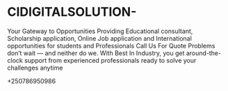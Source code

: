 # CIDIGITALSOLUTION-
Your Gateway to Opportunities Providing Educational consultant, Scholarship application, Online Job application and International opportunities for students and Professionals
Call Us For Quote
Problems don’t wait — and neither do we. With Best In Industry, you get around-the-clock support from experienced professionals ready to solve your challenges anytime

+250786950986
